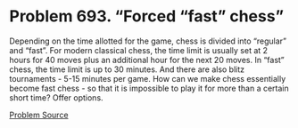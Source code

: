 # Problem 693. “Forced “fast” chess”

Depending on the time allotted for the game, chess is divided into “regular” and “fast”. For modern classical chess, the time limit is usually set at 2 hours for 40 moves plus an additional hour for the next 20 moves. In “fast” chess, the time limit is up to 30 minutes. And there are also blitz tournaments - 5-15 minutes per game. How can we make chess essentially become fast chess - so that it is impossible to play it for more than a certain short time? Offer options.

[Problem Source](https://www.trizland.ru/tasks/5323/)